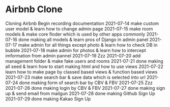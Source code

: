 # Airbnb Clone

Cloning Airbnb
Begin recording documentation
2021-07-14  make custom user model & learn how to change admin page
2021-07-15  make room models & make core floder which is used by other apps commonly
2021-07-16  done making all models & learn pros of Django in admin panel
2021-07-17  make admin for all things except photo & learn how to check DB in bubble
2021-07-18  make admin for photos & learn how to intercept imformation from admin pannel
2021-07-19  Zzz
2021-07-20  add management folder & make fake users and rooms
2021-07-21  done making all seed & learn how to start making html and how to use views
2021-07-22  learn how to make page by classed based views & function based views
2021-07-23  make search bar & save data which is selected into url
2021-07-24  done making form of search bar by CBV & FBV
2021-07-25  Zzz
2021-07-26  done making login by CBV & FBV
2021-07-27  done making sign up & send email from mailgun
2021-07-28  done making Github Sign Up
2021-07-29  done making Kakao Sign Up